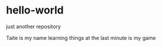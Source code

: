 # hello-world
just another repository 


Taite is my name
learning things at the last minute is my game

